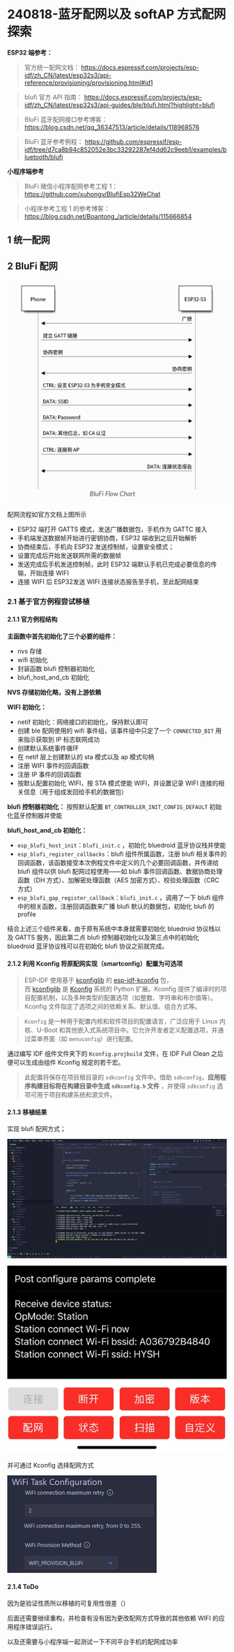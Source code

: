 # 240818-蓝牙配网以及 softAP 方式配网探索

**ESP32 端参考：**

>官方统一配网文档： https://docs.espressif.com/projects/esp-idf/zh_CN/latest/esp32s3/api-reference/provisioning/provisioning.html#id1

>blufi 官方 API 指南： https://docs.espressif.com/projects/esp-idf/zh_CN/latest/esp32s3/api-guides/ble/blufi.html?highlight=blufi

> BluFi 蓝牙配网接口参考博客： https://blog.csdn.net/qq_36347513/article/details/118968576

>BluFi 蓝牙参考例程： https://github.com/espressif/esp-idf/tree/d7ca8b94c852052e3bc33292287ef4dd62c9eeb1/examples/bluetooth/blufi

**小程序端参考**

>BluFi 微信小程序配网参考工程 1： https://github.com/xuhongv/BlufiEsp32WeChat

>小程序参考工程 1 的参考博客： https://blog.csdn.net/Boantong_/article/details/115666854

## 1 统一配网

## 2 BluFi 配网

![](240818-蓝牙配网以及softAP方式配网探索/image-20240818145318764.png)

配网流程如官方文档上图所示

- ESP32 端打开 GATTS 模式，发送广播数据包，手机作为 GATTC 接入
- 手机端发送数据帧开始进行密钥协商，ESP32 端收到之后开始解析
- 协商结束后，手机向 ESP32 发送控制帧，设置安全模式；
- 设置完成后开始发送联网所需的数据帧
- 发送完成后手机发送控制帧，此时 ESP32 端默认手机已完成必要信息的传输，开始连接 WIFI
- 连接 WIFI 后 ESP32发送 WIFI 连接状态报告至手机，至此配网结束

### 2.1 基于官方例程尝试移植

#### 2.1.1 官方例程结构

**主函数中首先初始化了三个必要的组件：**

- nvs 存储
- wifi 初始化
- 封装函数 blufi 控制器初始化
- blufi_host_and_cb 初始化

**NVS 存储初始化略，没有上游依赖**

**WIFI 初始化：** 

- netif 初始化：网络接口的初始化，保持默认即可
- 创建 ble 配网使用的 wifi 事件组，该事件组中只定了一个 `CONNECTED_BIT` 用来指示获取到 IP 标志联网成功
- 创建默认系统事件循环
- 在 netif 层上创建默认的 sta 模式以及 ap 模式句柄
- 注册 WIFI 事件的回调函数
- 注册 IP 事件的回调函数
- 按默认配置初始化 WIFI，按 STA 模式使能 WIFI，并设置记录 WIFI 连接的相关信息（用于组成发回给手机的数据包）

**blufi 控制器初始化：** 按照默认配置 `BT_CONTROLLER_INIT_CONFIG_DEFAULT` 初始化蓝牙控制器并使能

**blufi_host_and_cb 初始化：** 

- `esp_blufi_host_init`：`blufi_init.c` ，初始化 bluedroid 蓝牙协议栈并使能
- `esp_blufi_register_callbacks`：blufi 组件所属函数，注册 blufi 相关事件的回调函数，该函数接受本次例程文件中定义的几个必要回调函数，并传递给 blufi 组件以供 blufi 配网过程使用——如 blufi 事件回调函数、数据协商处理函数（DH 方式）、加解密处理函数（AES 加密方式）、校验处理函数（CRC 方式）
- `esp_blufi_gap_register_callback`：`blufi_init.c` ，调用了一下 blufi 组件中的相关函数，注册回调函数来广播 blufi 默认的数据包，初始化 blufi 的 profile

结合上述三个组件来看，由于原有系统中本身就需要初始化 bluedroid 协议栈以及 GATTS 服务，因此第二点 blufi 控制器初始化以及第三点中的初始化 bluedroid 蓝牙协议栈可以在初始化 blufi 协议之前就完成。

#### 2.1.2 利用 Kconfig 将原配网实现（smartconfig）配置为可选项

>ESP-IDF 使用基于 [kconfiglib](https://github.com/ulfalizer/Kconfiglib) 的 [esp-idf-kconfig](https://pypi.org/project/esp-idf-kconfig/) 包，而 [kconfiglib](https://github.com/ulfalizer/Kconfiglib) 是 [Kconfig](https://www.kernel.org/doc/Documentation/kbuild/kconfig-language.txt) 系统的 Python 扩展。Kconfig 提供了编译时的项目配置机制，以及多种类型的配置选项（如整数、字符串和布尔值等）。Kconfig 文件指定了选项之间的依赖关系、默认值、组合方式等。

> `Kconfig` 是一种用于配置内核和软件项目的配置语言，广泛应用于 Linux 内核、U-Boot 和其他嵌入式系统项目中。它允许开发者定义配置选项，并通过菜单界面（如 `menuconfig`）进行配置。

通过编写 IDF 组件文件夹下的 `Kconfig.projbuild` 文件，在 IDF Full Clean 之后便可以生成由组件 Kconfig 规定的若干宏。

>此配置将保存在项目根目录的 `sdkconfig` 文件中。借助 `sdkconfig`，**应用程序构建目标将在构建目录中生成 `sdkconfig.h` 文件** ，并使得 `sdkconfig` 选项可用于项目构建系统和源文件。

#### 2.1.3 移植结果

实现 blufi 配网方式；

![](240818-蓝牙配网以及softAP方式配网探索/image-20240818191543683.png)

![](240818-蓝牙配网以及softAP方式配网探索/image-20240818192320793.png)



并可通过 Kconfig 选择配网方式

![](240818-蓝牙配网以及softAP方式配网探索/image-20240818192046201.png)

#### 2.1.4 ToDo

因为是验证性质所以移植的可复用性很差（）

后面还需要继续重构，并检查有没有因为更改配网方式导致的其他依赖 WIFI 的应用程序错误运行。

以及还需要与小程序端一起测试一下不同平台手机的配网成功率





